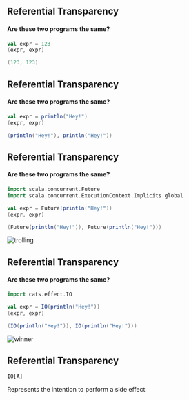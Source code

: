 ## Referential Transparency

#### Are these two programs the same?

```scala
val expr = 123
(expr, expr)
```

```scala
(123, 123)
```


## Referential Transparency

#### Are these two programs the same?

```scala
val expr = println("Hey!")
(expr, expr)
```

```scala
(println("Hey!"), println("Hey!"))
```


## Referential Transparency

#### Are these two programs the same?

```scala
import scala.concurrent.Future
import scala.concurrent.ExecutionContext.Implicits.global
```

```scala
val expr = Future(println("Hey!"))
(expr, expr)
```

```scala
(Future(println("Hey!")), Future(println("Hey!")))
```

![trolling](assets/troll-face.png) <!-- .element: class="fragment" -->


## Referential Transparency

#### Are these two programs the same?

```scala
import cats.effect.IO
```

```scala
val expr = IO(println("Hey!"))
(expr, expr)
```

```scala
(IO(println("Hey!")), IO(println("Hey!")))
```

![winner](assets/gentleman.png) <!-- .element: class="fragment" -->


## Referential Transparency

`IO[A]`

Represents the intention to perform a side effect
